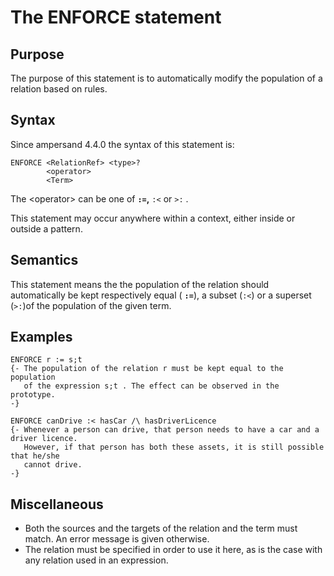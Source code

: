 # The ENFORCE statement

## Purpose

The purpose of this statement is to automatically modify the population of a relation based on rules. 

## Syntax 

Since ampersand 4.4.0 the syntax of this statement is:

```text
ENFORCE <RelationRef> <type>? 
        <operator>
        <Term>
```

The &lt;operator&gt; can be one of **`:=`,** `:<` or `>:` .

This statement may occur anywhere within a context, either inside or outside a pattern.

## Semantics

This statement means the the population of the relation should automatically be kept respectively equal \( **`:=`**\), a subset \(`:<`\) or a superset \(`>:`\)of the population of the given term. 

## Examples

```text
ENFORCE r := s;t
{- The population of the relation r must be kept equal to the population
   of the expression s;t . The effect can be observed in the prototype.
-}
```

```text
ENFORCE canDrive :< hasCar /\ hasDriverLicence
{- Whenever a person can drive, that person needs to have a car and a driver licence.
   However, if that person has both these assets, it is still possible that he/she 
   cannot drive. 
-}
```

## Miscellaneous

* Both the sources and the targets of the relation and the term must match. An error message is given otherwise.
* The relation must be specified in order to use it here, as is the case with any relation used in an expression.

